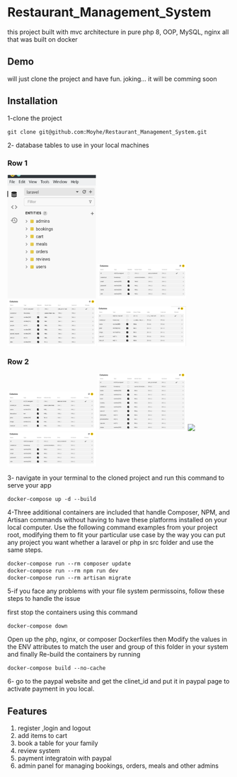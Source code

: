 # Restaurant_Management_System

this project built with mvc architecture in pure php 8, OOP, MySQL, nginx all that was built on docker

## Demo

will just clone the project and have fun. joking... it will be comming soon

## Installation

1-clone the project

    git clone git@github.com:Moyhe/Restaurant_Management_System.git

2- database tables to use in your local machines

### Row 1

<img src="./src/public/img/img1.png" width="200" />
<img src="./src/public/img/img2.png" width="200" />
<img src="./src/public/img/img3.png" width="200" />
<img src="./src/public/img/img4.png" width="200" />

### Row 2

<img src="./src/public/img/img5.png" width="200" />
<img src="./src/public/img/img6.png" width="200" />
<img src="./src/public/img/img7.pngg" width="200" />
<img src="./src/public/img/img8.png" width="200" />

3- navigate in your terminal to the cloned project and run this command to serve your app

    docker-compose up -d --build

4-Three additional containers are included that handle Composer, NPM, and Artisan commands without having to have these platforms installed on your local computer. Use the following command examples from your project root, modifying them to fit your particular use case by the way you can put any project you want whether a laravel or php in src folder and use the same steps.

    docker-compose run --rm composer update
    docker-compose run --rm npm run dev
    docker-compose run --rm artisan migrate

5-if you face any problems with your file system permissoins, follow these steps to handle the issue

first stop the containers using this command

    docker-compose down

Open up the php, nginx, or composer Dockerfiles then
Modify the values in the ENV attributes to match the user and group of this folder in your system
and finally Re-build the containers by running

    docker-compose build --no-cache

6- go to the paypal website and get the clinet_id and put it in paypal page to activate payment in you local.

## Features

1. register ,login and logout
2. add items to cart
3. book a table for your family
4. review system
5. payment integratoin with paypal
6. admin panel for managing bookings, orders, meals and other admins
